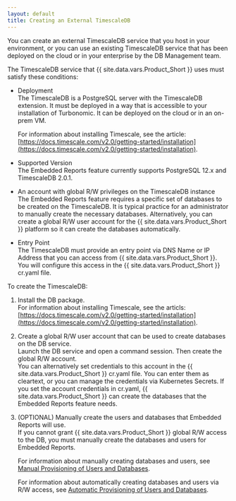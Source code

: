 ```yaml
---
layout: default
title: Creating an External TimescaleDB
---
```


You can create an external TimescaleDB service that you host in your environment, 
or you can use an existing TimescaleDB service that has been deployed on the cloud 
or in your enterprise by the DB Management team. 

The TimescaleDB service that {{ site.data.vars.Product_Short }} uses must satisfy 
these conditions:

* Deployment  
  The TimescaleDB is a PostgreSQL server with the TimescaleDB extension. It must be 
  deployed in a way that is accessible to your installation of Turbonomic. It can be 
  deployed on the cloud or in an on-prem VM. 
  
  For information about installing Timescale, see the article: 
  [https://docs.timescale.com/v2.0/getting-started/installation](https://docs.timescale.com/v2.0/getting-started/installation).
  
* Supported Version  
  The Embedded Reports feature currently supports PostgreSQL 12.x and TimescaleDB 2.0.1.
  
* An account with global R/W privileges on the TimescaleDB instance  
  The Embedded Reports feature requires a specific set of databases to be created on the TimescaleDB. 
  It is typical practice for an administrator to manually create the necessary databases. Alternatively, 
  you can create a global R/W user account for the {{ site.data.vars.Product_Short }} platform so it 
  can create the databases automatically.
  
* Entry Point  
  The TimescaleDB must provide an entry point via DNS Name or IP Address that you can 
  access from {{ site.data.vars.Product_Short }}. You will configure this access in the 
  {{ site.data.vars.Product_Short }} cr.yaml file.
  

To create the TimescaleDB:

1. Install the DB package.  
  For information about installing Timescale, see the articls: 
  [https://docs.timescale.com/v2.0/getting-started/installation](https://docs.timescale.com/v2.0/getting-started/installation).
2. Create a global R/W user account that can be used to create databases on the DB service.  
  Launch the DB service and open a command session. Then create the global R/W account.  
  You can alternatively set credentials to this account in the {{ site.data.vars.Product_Short }} 
  cr.yaml file. You can enter them as cleartext, or you can manage the credentials via Kubernetes 
  Secrets. If you set the account credentials in cr.yaml, {{ site.data.vars.Product_Short }} 
  can create the databases that the Embedded Reports feature needs. 
3. (OPTIONAL) Manually create the users and databases that Embedded Reports will use.  
   If you cannot grant {{ site.data.vars.Product_Short }} global R/W access to the DB, you must 
   manually create the databases and users for Embedded Reports. 
   
   For information about manually creating databases and users, see 
   [Manual Provisioning of Users and Databases](external-timescale-manuallyAdd.html). 
   
   For information about automatically creating databases and users via R/W access, 
   see [Automatic Provisioning of Users and Databases](external-timescale-autoProvision.html).
   
   

